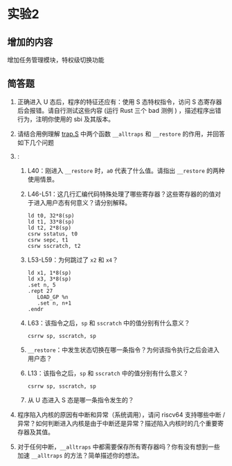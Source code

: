 # 实验2

## 增加的内容

增加任务管理模块，特权级切换功能

## 简答题

1. 正确进入 U 态后，程序的特征还应有：使用 S 态特权指令，访问 S 态寄存器后会报错。请自行测试这些内容 (运行 Rust 三个 bad 测例 ) ，描述程序出错行为，注明你使用的 sbi 及其版本。



2. 请结合用例理解 [trap.S](https://github.com/rcore-os/rCore-Tutorial-v3/blob/ch2/os/src/trap/trap.S) 中两个函数 `__alltraps` 和 `__restore` 的作用，并回答如下几个问题

3. :

   1. L40：刚进入 `__restore` 时，`a0` 代表了什么值。请指出 `__restore` 的两种使用情景。

   2. L46-L51：这几行汇编代码特殊处理了哪些寄存器？这些寄存器的的值对于进入用户态有何意义？请分别解释。

      ```
      ld t0, 32*8(sp)
      ld t1, 33*8(sp)
      ld t2, 2*8(sp)
      csrw sstatus, t0
      csrw sepc, t1
      csrw sscratch, t2
      ```

   3. L53-L59：为何跳过了 `x2` 和 `x4`？

      ```
      ld x1, 1*8(sp)
      ld x3, 3*8(sp)
      .set n, 5
      .rept 27
         LOAD_GP %n
         .set n, n+1
      .endr
      ```

   4. L63：该指令之后，`sp` 和 `sscratch` 中的值分别有什么意义？

      ```
      csrrw sp, sscratch, sp
      ```

   5. `__restore`：中发生状态切换在哪一条指令？为何该指令执行之后会进入用户态？

   6. L13：该指令之后，`sp` 和 `sscratch` 中的值分别有什么意义？

      ```
      csrrw sp, sscratch, sp
      ```

   7. 从 U 态进入 S 态是哪一条指令发生的？

4. 程序陷入内核的原因有中断和异常（系统调用），请问 riscv64 支持哪些中断 / 异常？如何判断进入内核是由于中断还是异常？描述陷入内核时的几个重要寄存器及其值。



5. 对于任何中断，`__alltraps` 中都需要保存所有寄存器吗？你有没有想到一些加速 `__alltraps` 的方法？简单描述你的想法。
